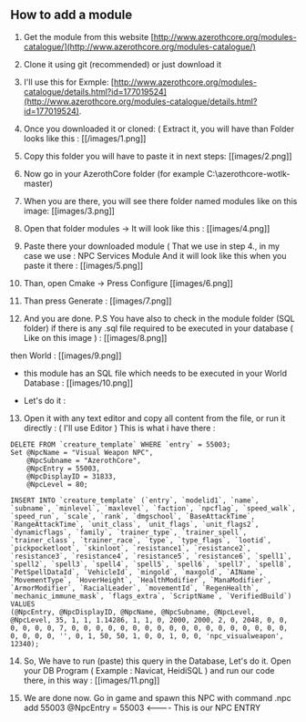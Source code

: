 
## **How to add a module**


1. Get the module from this website [http://www.azerothcore.org/modules-catalogue/](http://www.azerothcore.org/modules-catalogue/)
2. Clone it using git (recommended) or just download it
3. I'll use this for Exmple: [http://www.azerothcore.org/modules-catalogue/details.html?id=177019524](http://www.azerothcore.org/modules-catalogue/details.html?id=177019524).
4. Once you downloaded it or cloned: ( Extract it, you will have than Folder looks like this :
[[/images/1.png]]


5. Copy this folder you will have to paste it in next steps:
[[images/2.png]]

6. Now go in your AzerothCore folder (for example C:\azerothcore-wotlk-master)

7. When you are there, you will see there folder named modules like on this image:
[[images/3.png]]

8. Open that folder modules -> It will look like this :
[[images/4.png]]

9. Paste there your downloaded module ( That we use in step 4., in my case we use : NPC Services Module
And it will look like this when you paste it there :
[[images/5.png]]

10. Than, open Cmake -> Press Configure
[[images/6.png]]

11. Than press Generate :
[[images/7.png]]

12. And you are done. P.S You have also to check in the module folder (SQL folder) if there is any .sql file required to be executed in your database ( Like on this image ) :
[[images/8.png]]

 then World :
[[images/9.png]]

- this module has an SQL file which needs to be executed in your World Database :
[[images/10.png]]

- Let's do it :
13. Open it with any text editor and copy all content from the file, or run it directly : ( I'll use Editor )
This is what i have there :

```
DELETE FROM `creature_template` WHERE `entry` = 55003;
Set @NpcName = "Visual Weapon NPC",
	@NpcSubname = "AzerothCore",
	@NpcEntry = 55003,
	@NpcDisplayID = 31833,
	@NpcLevel = 80;

INSERT INTO `creature_template` (`entry`, `modelid1`, `name`, `subname`, `minlevel`, `maxlevel`, `faction`, `npcflag`, `speed_walk`, `speed_run`, `scale`, `rank`, `dmgschool`, `BaseAttackTime`, `RangeAttackTime`, `unit_class`, `unit_flags`, `unit_flags2`, `dynamicflags`, `family`, `trainer_type`, `trainer_spell`, `trainer_class`, `trainer_race`, `type`, `type_flags`, `lootid`, `pickpocketloot`, `skinloot`, `resistance1`, `resistance2`, `resistance3`, `resistance4`, `resistance5`, `resistance6`, `spell1`, `spell2`, `spell3`, `spell4`, `spell5`, `spell6`, `spell7`, `spell8`, `PetSpellDataId`, `VehicleId`, `mingold`, `maxgold`, `AIName`, `MovementType`, `HoverHeight`, `HealthModifier`, `ManaModifier`, `ArmorModifier`, `RacialLeader`, `movementId`, `RegenHealth`, `mechanic_immune_mask`, `flags_extra`, `ScriptName`, `VerifiedBuild`) VALUES 
(@NpcEntry, @NpcDisplayID, @NpcName, @NpcSubname, @NpcLevel, @NpcLevel, 35, 1, 1, 1.14286, 1, 1, 0, 2000, 2000, 2, 0, 2048, 0, 0, 0, 0, 0, 0, 7, 0, 0, 0, 0, 0, 0, 0, 0, 0, 0, 0, 0, 0, 0, 0, 0, 0, 0, 0, 0, 0, 0, '', 0, 1, 50, 50, 1, 0, 0, 1, 0, 0, 'npc_visualweapon', 12340);
```

14. So, We have to run (paste) this query in the Database, Let's do it.
Open your DB Program ( Example : Navicat, HeidiSQL ) and run our code there, in this way :
[[images/11.png]]

15. We are done now. Go in game and spawn this NPC with command .npc add 55003
@NpcEntry = 55003 <---- This is our NPC ENTRY
